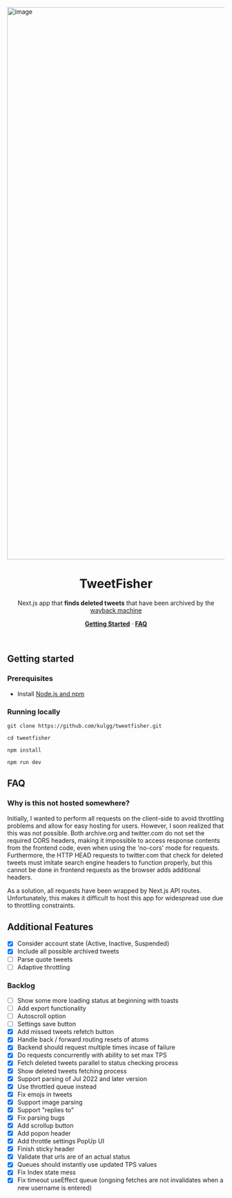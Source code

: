 <img width="1277" alt="image" src="https://github.com/kulgg/tweetfisher/blob/main/public/hero.gif?raw=true">

<h1 align="center">TweetFisher</h1>

<p align="center">
    Next.js app that <b>finds deleted tweets</b> that have been archived by the <a href="https://web.archive.org/">wayback machine</a>
</p>

<p align="center">
  <a href="#getting-started"><strong>Getting Started</strong></a> ·
  <a href="#faq"><strong>FAQ</strong></a>
</p>
<br/>

## Getting started

### Prerequisites

- Install [Node.js and npm](https://nodejs.org/en/download/)

### Running locally

```
git clone https://github.com/kulgg/tweetfisher.git
```

```
cd tweetfisher
```

```
npm install
```

```
npm run dev
```

## FAQ

### Why is this not hosted somewhere?

Initially, I wanted to perform all requests on the client-side to avoid throttling problems and allow for easy hosting for users. However, I soon realized that this was not possible. Both archive.org and twitter.com do not set the required CORS headers, making it impossible to access response contents from the frontend code, even when using the 'no-cors' mode for requests. Furthermore, the HTTP HEAD requests to twitter.com that check for deleted tweets must imitate search engine headers to function properly, but this cannot be done in frontend requests as the browser adds additional headers.

As a solution, all requests have been wrapped by Next.js API routes. Unfortunately, this makes it difficult to host this app for widespread use due to throttling constraints.

## Additional Features

- [x] Consider account state (Active, Inactive, Suspended)
- [x] Include all possible archived tweets
- [ ] Parse quote tweets
- [ ] Adaptive throttling

### Backlog

- [ ] Show some more loading status at beginning with toasts
- [ ] Add export functionality
- [ ] Autoscroll option
- [ ] Settings save button
- [x] Add missed tweets refetch button
- [x] Handle back / forward routing resets of atoms
- [x] Backend should request multiple times incase of failure
- [x] Do requests concurrently with ability to set max TPS
- [x] Fetch deleted tweets parallel to status checking process
- [x] Show deleted tweets fetching process
- [x] Support parsing of Jul 2022 and later version
- [x] Use throttled queue instead
- [x] Fix emojs in tweets
- [x] Support image parsing
- [x] Support "replies to"
- [x] Fix parsing bugs
- [x] Add scrollup button
- [x] Add popon header
- [x] Add throttle settings PopUp UI
- [x] Finish sticky header
- [x] Validate that urls are of an actual status
- [x] Queues should instantly use updated TPS values
- [x] Fix Index state mess
- [x] Fix timeout useEffect queue (ongoing fetches are not invalidates when a new username is entered)
